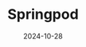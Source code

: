 ---  
layout: startup_page  
title: "Springpod"  
id: "springpod.co.uk"  
permalink: "/springpodspringpod.co.uk10282024/"  
website: "https://www.springpod.co.uk/"  
funding_round: "Strategic Investment"  
funding_amount: "$2.5M"  
investors: "American Student Assistance (ASA)"  
about: "Springpod provides free virtual work-based learning experiences for students, partnering with universities and employers to offer online programs. It aims to bridge the gap between education and careers, helping students explore and prepare for future employment through equitable access to career readiness opportunities. The platform boasts over 700,000 student users."  
markets: "EdTech, Career Development, Apps, Career Planning, College Recruiting, Education, Recruiting"  
hq: "London, England, United Kingdom"  
founded_year: "2016"  
linkedin: "https://www.linkedin.com/company/springpod"  
twitter: "https://twitter.com/springpod"  
instagram: ""  
facebook: "https://www.facebook.com/springpod/"  
crunchbase: "https://www.crunchbase.com/organization/springpod"  
pitchbook: "https://pitchbook.com/profiles/company/464375-89"  

date_display: "28-Oct-2024"  
date: "2024-10-28"

# SEO Optimization  
meta_title: "Springpod - Strategic Investment Funding ($2.5M)"  
meta_description: "Springpod, Springpod provides free virtual work-based learning experiences for students, partnering with universities and employers to offer online programs. It ..."  
meta_keywords: "Springpod, EdTech, Career Development, Apps, Career Planning, College Recruiting, Education, Recruiting, Strategic Investment funding"  
canonical_url: "https://startup.projectstartups.com/springpodspringpod.co.uk10282024/"  
---
